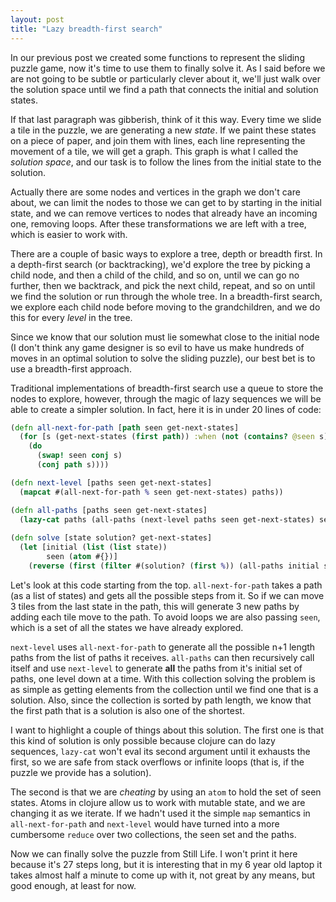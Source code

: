 ```yaml
---
layout: post
title: "Lazy breadth-first search"
---
```


In our previous post we created some functions to represent the sliding puzzle
game, now it's time to use them to finally solve it.  As I said before we are
not going to be subtle or particularly clever about it, we'll just walk over
the solution space until we find a path that connects the initial and solution
states. 

If that last paragraph was gibberish, think of it this way. Every time we
slide a tile in the puzzle, we are generating a new _state_. If we paint these
states on a piece of paper, and join them with lines, each line representing
the movement of a tile, we will get a graph. This graph is what I called the
_solution space_, and our task is to follow the lines from the initial state
to the solution.

Actually there are some nodes and vertices in the graph we don't care about,
we can limit the nodes to those we can get to by starting in the initial
state, and we can remove vertices to nodes that already have an incoming one,
removing loops. After these transformations we are left with a tree, which is
easier to work with.

There are a couple of basic ways to explore a tree, depth or breadth first. 
In a depth-first search (or backtracking), we'd explore the tree by picking
a child node, and then a child of the child, and so on, until we can go no
further, then we backtrack, and pick the next child, repeat, and so on until
we find the solution or run through the whole tree.  In a breadth-first search, 
we explore each child node before moving to the grandchildren, and we do this 
for every _level_ in the tree. 

Since we know that our solution must lie somewhat close to the initial node (I
don't think any game designer is so evil to have us make hundreds of moves in
an optimal solution to solve the sliding puzzle), our best bet is to use
a breadth-first approach.

Traditional implementations of breadth-first search use a queue to store the
nodes to explore, however, through the magic of lazy sequences we will be able
to create a simpler solution. In fact, here it is in under 20 lines of code:

~~~clojure
(defn all-next-for-path [path seen get-next-states]
  (for [s (get-next-states (first path)) :when (not (contains? @seen s))] 
    (do 
      (swap! seen conj s)
      (conj path s))))

(defn next-level [paths seen get-next-states]
  (mapcat #(all-next-for-path % seen get-next-states) paths))

(defn all-paths [paths seen get-next-states]
  (lazy-cat paths (all-paths (next-level paths seen get-next-states) seen get-next-states)))
            
(defn solve [state solution? get-next-states]
  (let [initial (list (list state))
        seen (atom #{})]
    (reverse (first (filter #(solution? (first %)) (all-paths initial seen get-next-states))))))
~~~

Let's look at this code starting from the top. `all-next-for-path` takes
a path (as a list of states) and gets all the possible steps from it. So if
we can move 3 tiles from the last state in the path, this will generate 3 new
paths by adding each tile move to the path. To avoid loops we are also passing
`seen`, which is a set of all the states we have already explored.

`next-level` uses `all-next-for-path` to generate all the possible n+1 length
paths from the list of paths it receives. `all-paths` can then recursively
call itself and use `next-level` to generate **all** the paths from it's
initial set of paths, one level down at a time. With this collection solving the
problem is as simple as getting elements from the collection until we find one
that is a solution. Also, since the collection is sorted by path length, we
know that the first path that is a solution is also one of the shortest.

I want to highlight a couple of things about this solution. The first one is
that this kind of solution is only possible because clojure can do lazy
sequences, `lazy-cat` won't eval its second argument until it exhausts the
first, so we are safe from stack overflows or infinite loops (that is, if the
puzzle we provide has a solution).

The second is that we are _cheating_ by using an `atom` to hold the set of
seen states. Atoms in clojure allow us to work with mutable state, and we are
changing it as we iterate. If we hadn't used it the simple `map` semantics in
`all-next-for-path` and `next-level` would have turned into a more cumbersome
`reduce` over two collections, the seen set and the paths.

Now we can finally solve the puzzle from Still Life. I won't print it here
because it's 27 steps long, but it is interesting that in my 6 year old laptop
it takes almost half a minute to come up with it, not great by any means, but
good enough, at least for now.
